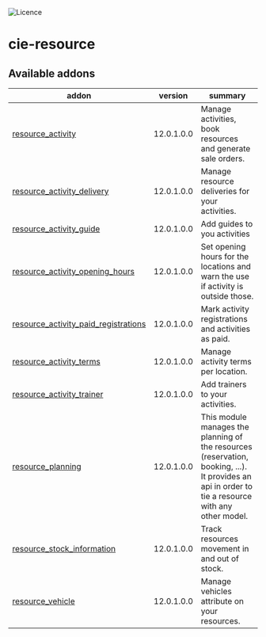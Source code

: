 ![Licence](https://img.shields.io/badge/licence-AGPL--3-blue.svg)

# cie-resource

<!-- prettier-ignore-start -->
[//]: # (addons)

Available addons
----------------
addon | version | summary
--- | --- | ---
[resource_activity](resource_activity/) | 12.0.1.0.0 | Manage activities, book resources and generate sale orders.
[resource_activity_delivery](resource_activity_delivery/) | 12.0.1.0.0 | Manage resource deliveries for your activities.
[resource_activity_guide](resource_activity_guide/) | 12.0.1.0.0 | Add guides to you activities
[resource_activity_opening_hours](resource_activity_opening_hours/) | 12.0.1.0.0 | Set opening hours for the locations and warn the use if activity is outside those.
[resource_activity_paid_registrations](resource_activity_paid_registrations/) | 12.0.1.0.0 | Mark activity registrations and activities as paid.
[resource_activity_terms](resource_activity_terms/) | 12.0.1.0.0 | Manage activity terms per location.
[resource_activity_trainer](resource_activity_trainer/) | 12.0.1.0.0 | Add trainers to your activities.
[resource_planning](resource_planning/) | 12.0.1.0.0 | This module manages the planning of the resources (reservation, booking, ...). It provides an api in order to tie a resource with any other model.
[resource_stock_information](resource_stock_information/) | 12.0.1.0.0 | Track resources movement in and out of stock.
[resource_vehicle](resource_vehicle/) | 12.0.1.0.0 | Manage vehicles attribute on your resources.

[//]: # (end addons)
<!-- prettier-ignore-end -->
